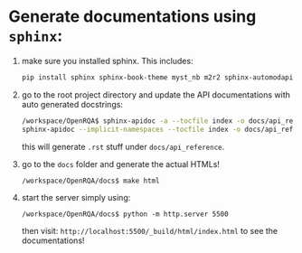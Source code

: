 # Generate documentations using `sphinx`:

1. make sure you installed sphinx. This includes:
    ```bash
    pip install sphinx sphinx-book-theme myst_nb m2r2 sphinx-automodapi==0.16.0 autodoc_pydantic
    ```
2. go to the root project directory and update the API documentations with auto generated docstrings:
    ```bash
    /workspace/OpenRQA$ sphinx-apidoc -a --tocfile index -o docs/api_reference local_rqa/
    sphinx-apidoc --implicit-namespaces --tocfile index -o docs/api_reference local_rqa/
    ```
    this will generate `.rst` stuff under `docs/api_reference`.
3. go to the `docs` folder and generate the actual HTMLs!
    ```
    /workspace/OpenRQA/docs$ make html
    ```

4. start the server simply using:
    ```
    /workspace/OpenRQA/docs$ python -m http.server 5500
    ```

    then visit: `http://localhost:5500/_build/html/index.html` to see the documentations!